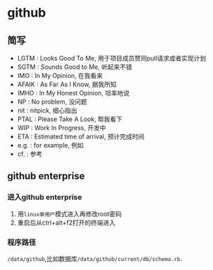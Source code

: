 # github

## 简写

- LGTM : Looks Good To Me, 用于项目成员赞同pull请求或者实现计划
- SGTM : Sounds Good to Me, 听起来不错
- IMO : In My Opinion, 在我看来
- AFAIK : As Far As I Know, 据我所知
- IMHO : In My Honest Opinion, 坦率地说
- NP : No problem, 没问题
- nit : nitpick, 细心指出
- PTAL : Please Take A Look, 帮我看下
- WIP : Work In Progress, 开发中
- ETA : Estimated time of arrival, 预计完成时间
- e.g. : for example, 例如
- cf. : 参考


## github enterprise
### 进入github enterprise
1. 用`linux单用户`模式进入再修改root密码
2. 重启后从ctrl+alt+f2打开的终端进入

### 程序路径
`/data/github`,比如数据库`/data/github/current/db/schema.rb`.